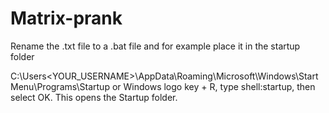 # Matrix-prank

Rename the .txt file to a .bat file and for example place it in the startup folder

C:\Users\<YOUR_USERNAME>\AppData\Roaming\Microsoft\Windows\Start Menu\Programs\Startup
or
Windows logo key + R, type shell:startup, then select OK. This opens the Startup folder.
